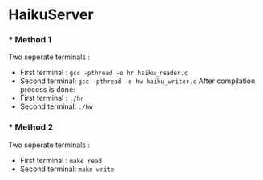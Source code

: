 # HaikuServer
### * Method 1
Two seperate terminals :
* First terminal : ``` gcc -pthread -o hr haiku_reader.c ```
* Second terminal: ``` gcc -pthread -o hw haiku_writer.c ```
After compilation process is done:
* First terminal : ``` ./hr ```
* Second terminal: ``` ./hw ```

### * Method 2
Two seperate terminals :
* First terminal : ``` make read ```
* Second terminal: ``` make write ```
